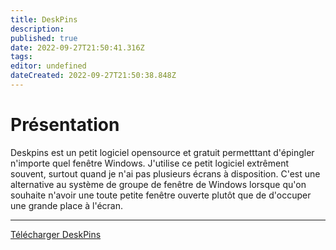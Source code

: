 ```yaml
---
title: DeskPins
description: 
published: true
date: 2022-09-27T21:50:41.316Z
tags: 
editor: undefined
dateCreated: 2022-09-27T21:50:38.848Z
---
```


# Présentation

Deskpins est un petit logiciel opensource et gratuit permetttant d'épingler n'importe quel fenêtre Windows.
J'utilise ce petit logiciel extrêment souvent, surtout quand je n'ai pas plusieurs écrans à disposition. C'est une alternative au système de groupe de fenêtre de Windows lorsque qu'on souhaite n'avoir une toute petite fenêtre ouverte plutôt que de d'occuper une grande place à l'écran.

---
[Télécharger DeskPins](https://deskpins.fr.uptodown.com/windows)
